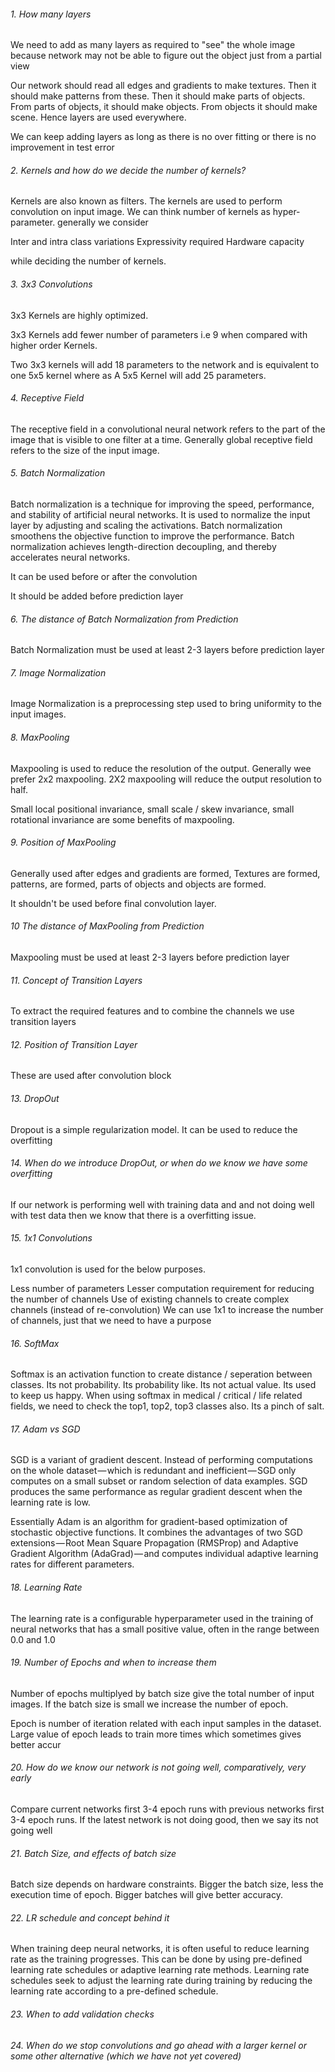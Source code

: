 ###### 1.   How many layers

We need to add as many layers as required to "see" the whole image because network may not be able to figure out the object just from a partial view

Our network should read all edges and gradients to make textures. Then it should make patterns from these. Then it should make parts of objects. From parts of objects, it should make objects. From objects it should make scene. Hence layers are used everywhere. 

We can keep adding layers as long as there is no over fitting or there is no improvement in test error



###### 2.   Kernels and how do we decide the number of kernels?

Kernels are also known as filters. The kernels are used to perform convolution on input image. We can think number of kernels as hyper-parameter. generally we consider 

Inter and intra class variations 
Expressivity required 
Hardware capacity 

while deciding the number of kernels.

###### 3.  3x3 Convolutions

3x3 Kernels are highly optimized.

3x3 Kernels add fewer number of parameters i.e 9 when compared with higher order Kernels. 

Two 3x3 kernels will add 18 parameters to the network and is equivalent to one 5x5 kernel where as A 5x5 Kernel will add 25 parameters. 

###### 4.  Receptive Field

The receptive field in a convolutional neural network refers to the part of the image that is visible to one filter at a time. Generally global receptive field refers to the size of the input image.



###### 5.  Batch Normalization

Batch normalization is a technique for improving the speed, performance, and stability of artificial neural networks. It is used to normalize the input layer by adjusting and scaling the activations. Batch normalization smoothens the objective function to improve the performance. Batch normalization achieves length-direction decoupling, and thereby accelerates neural networks.

It can be used before or after the convolution

It should be added before prediction layer

###### 6.  The distance of Batch Normalization from Prediction

Batch Normalization must be used at least 2-3 layers before prediction layer

###### 7.  Image Normalization

Image Normalization is a preprocessing step used to bring uniformity to the input images.

###### 8.  MaxPooling

Maxpooling is used to reduce the resolution of the output. Generally wee prefer 2x2 maxpooling. 2X2 maxpooling will reduce the output resolution to half.

Small local positional invariance, small scale / skew invariance, small rotational invariance are some benefits of maxpooling.

###### 9.  Position of MaxPooling

Generally used after edges and gradients are formed,  Textures are formed, patterns, are formed, parts of objects and objects are formed.

It shouldn't be used before final convolution layer.

###### 10   The distance of MaxPooling from Prediction

Maxpooling must be used at least 2-3 layers before prediction layer

###### 11.   Concept of Transition Layers

To extract the required features and to combine the channels we use transition layers

###### 12.   Position of Transition Layer

These are used after convolution block

###### 13.   DropOut

Dropout is a simple regularization model. It can be used to reduce the overfitting

###### 14.   When do we introduce DropOut, or when do we know we have some overfitting

If our network is performing well with training data and and not doing well with test data then we know that there is a overfitting issue.



###### 15.   1x1 Convolutions

1x1 convolution is used for the below purposes.

Less number of parameters 
Lesser computation requirement for reducing the number of channels
Use of existing channels to create complex channels (instead of re-convolution)
We can use 1x1 to increase the number of channels, just that we need to have a purpose

###### 16.   SoftMax

Softmax is an activation function to create distance / seperation between classes.
Its not probability. Its probability like.
Its not actual value. Its used to keep us happy.
When using softmax in medical / critical / life related fields, we need to check the top1, top2, top3 classes also.
Its a pinch of salt.

###### 17.   Adam vs SGD

SGD is a variant of gradient descent. Instead of performing computations on the whole dataset — which is redundant and inefficient — SGD only computes on a small subset or random selection of data examples. SGD produces the same performance as regular gradient descent when the learning rate is low.

Essentially Adam is an algorithm for gradient-based optimization of stochastic objective functions. It combines the advantages of two SGD extensions — Root Mean Square Propagation (RMSProp) and Adaptive Gradient Algorithm (AdaGrad) — and computes individual adaptive learning rates for different parameters.

###### 18.   Learning Rate

The learning rate is a configurable hyperparameter used in the training of neural networks that has a small positive value, often in the range between 0.0 and 1.0

###### 19.   Number of Epochs and when to increase them

Number of epochs multiplyed by batch size give the total number of input images. If the batch size is small we increase the number of epoch.

Epoch is number of iteration related with each input samples in the dataset. Large value of epoch leads to train more times which sometimes gives better accur



###### 20.   How do we know our network is not going well, comparatively, very early

Compare current networks first 3-4 epoch runs with previous networks first 3-4 epoch runs. If the latest network is not doing good, then we say its not going well

###### 21.   Batch Size, and effects of batch size

Batch size depends on hardware constraints. Bigger the batch size, less the execution time of epoch.  Bigger batches will give better accuracy.

###### 22.   LR schedule and concept behind it

When training deep neural networks, it is often useful to reduce learning rate as the training progresses. This can be done by using pre-defined learning rate schedules or adaptive learning rate methods. Learning rate schedules seek to adjust the learning rate during training by reducing the learning rate according to a pre-defined schedule. 

###### 23.   When to add validation checks

###### 24.   When do we stop convolutions and go ahead with a larger kernel or some other alternative (which we have not yet covered)


